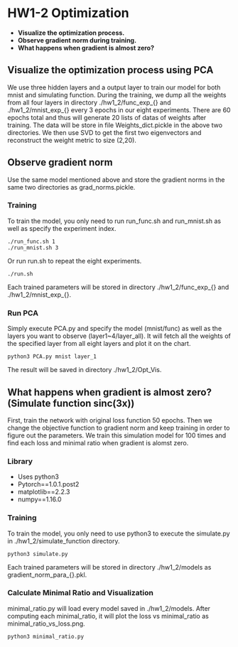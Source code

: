 # HW1-2 Optimization

* **Visualize the optimization process.**
* **Observe gradient norm during training.**
* **What happens when gradient is almost zero?**

## Visualize the optimization process using PCA

We use three hidden layers and a output layer to train our model for both mnist and simulating function. During the training, we dump all the weights from all four layers in directory ./hw1_2/func_exp_{} and ./hw1_2/mnist_exp_{} every 3 epochs in our eight experiments. There are 60 epochs total and thus will generate 20 lists of datas of weights after training. The data will be store in file Weights_dict.pickle in the above two directories.
We then use SVD to get the first two eigenvectors and reconstruct the weight metric to size (2,20).

## Observe gradient norm

Use the same model mentioned above and store the gradient norms in the same two directories as grad_norms.pickle.

### Training

To train the model, you only need to run run_func.sh and run_mnist.sh as well as specify the experiment index.

```
./run_func.sh 1
./run_mnist.sh 3
```

Or run run.sh to repeat the eight experiments.

```
./run.sh
```

Each trained parameters will be stored in directory ./hw1_2/func_exp_{} and ./hw1_2/mnist_exp_{}.

### Run PCA

Simply execute PCA.py and specify the model (mnist/func) as well as the layers you want to observe (layer1~4/layer_all). It will fetch all the weights of the specified layer from all eight layers and plot it on the chart. 

```
python3 PCA.py mnist layer_1
```
The result will be saved in directory ./hw1_2/Opt_Vis. 

## What happens when gradient is almost zero? (Simulate function sinc(3x))

First, train the network with original loss function 50 epochs. Then we change the objective function to gradient norm and keep training in order to figure out the parameters. We train this simulation model for 100 times and find each loss and minimal ratio when gradient is alomst zero.

### Library

* Uses python3
* Pytorch==1.0.1.post2
* matplotlib==2.2.3
* numpy==1.16.0

### Training

To train the model, you only need to use python3 to execute the simulate.py in ./hw1_2/simulate_function directory.

```
python3 simulate.py
```

Each trained parameters will be stored in directory ./hw1_2/models as gradient_norm_para_{}.pkl.

### Calculate Minimal Ratio and Visualization

minimal_ratio.py will load every model saved in ./hw1_2/models. After computing each minimal_ratio, it will plot the loss vs minimal_ratio as minimal_ratio_vs_loss.png.

```
python3 minimal_ratio.py
```


